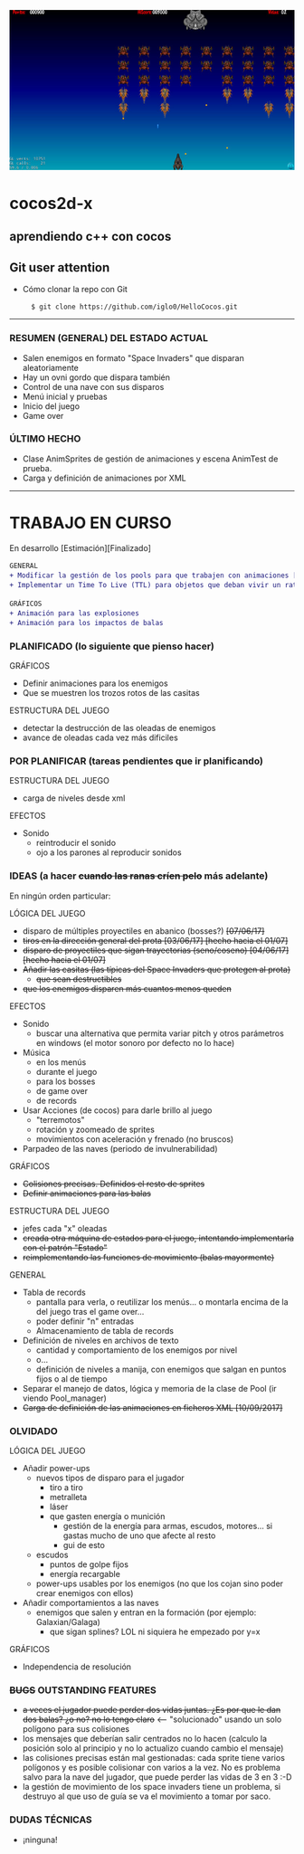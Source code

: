 ![nice screenshot!](/Resources/HelloCocos.jpg)
<!--![status](https://dl2.pushbulletusercontent.com/JXwF9psx3Dcsh9vST2ElAgx3TNk398EX/IMG_1969.PNG)-->
<!--img src="http://www.cocos2d-x.org/attachments/801/cocos2dx_portrait.png" width=100-->

<!-- colores
```diff
+ esto sale en verde
-  y esto en rojo
```

tabla col | col
-- | --
fila | fila
-->

# cocos2d-x
## aprendiendo c++ con cocos

Git user attention
-------------------

* Cómo clonar la repo con Git

        $ git clone https://github.com/iglo0/HelloCocos.git

---

### RESUMEN (GENERAL) DEL ESTADO ACTUAL

- Salen enemigos en formato "Space Invaders" que disparan aleatoriamente
- Hay un ovni gordo que dispara también
- Control de una nave con sus disparos
- Menú inicial y pruebas
- Inicio del juego
- Game over

### ÚLTIMO HECHO

- Clase AnimSprites de gestión de animaciones y escena AnimTest de prueba.
- Carga y definición de animaciones por XML

----
# TRABAJO EN CURSO
En desarrollo [Estimación][Finalizado]
```diff
GENERAL
+ Modificar la gestión de los pools para que trabajen con animaciones [17/09/2017][?]
+ Implementar un Time To Live (TTL) para objetos que deban vivir un rato solo [?][24/10/2017]

GRÁFICOS
+ Animación para las explosiones
+ Animación para los impactos de balas
```

### PLANIFICADO (lo siguiente que pienso hacer)

GRÁFICOS
- Definir animaciones para los enemigos
- Que se muestren los trozos rotos de las casitas

ESTRUCTURA DEL JUEGO
- detectar la destrucción de las oleadas de enemigos
- avance de oleadas cada vez más dificiles


### POR PLANIFICAR (tareas pendientes que ir planificando)

ESTRUCTURA DEL JUEGO
- carga de niveles desde xml

EFECTOS
- Sonido
	- reintroducir el sonido
	- ojo a los parones al reproducir sonidos

### IDEAS (a hacer ~~cuando las ranas críen pelo~~ más adelante)

En ningún orden particular:

LÓGICA DEL JUEGO
- disparo de múltiples proyectiles en abanico (bosses?) ~~[07/06/17]~~
- ~~tiros en la dirección general del prota [03/06/17] [hecho hacia el 01/07]~~
- ~~disparo de proyectiles que sigan trayectorias (seno/coseno) [04/06/17] [hecho hacia el 01/07]~~
- ~~Añadir las casitas (las típicas del Space Invaders que protegen al prota)~~
	- ~~que sean destructibles~~
- ~~que los enemigos disparen más cuantos menos queden~~

EFECTOS
- Sonido
	- buscar una alternativa que permita variar pitch y otros parámetros en windows (el motor sonoro por defecto no lo hace)
- Música
	- en los menús
	- durante el juego
	- para los bosses
	- de game over
	- de records
- Usar Acciones (de cocos) para darle brillo al juego
	- "terremotos"
	- rotación y zoomeado de sprites
	- movimientos con aceleración y frenado (no bruscos)
- Parpadeo de las naves (periodo de invulnerabilidad)

GRÁFICOS
- ~~Colisiones precisas. Definidos el resto de sprites~~
- ~~Definir animaciones para las balas~~

ESTRUCTURA DEL JUEGO
- jefes cada "x" oleadas
- ~~creada otra máquina de estados para el juego, intentando implementarla con el patrón "Estado"~~
- ~~reimplementando las funciones de movimiento (balas mayormente)~~

GENERAL
- Tabla de records
	- pantalla para verla, o reutilizar los menús... o montarla encima de la del juego tras el game over...
	- poder definir "n" entradas
	- Almacenamiento de tabla de records
- Definición de niveles en archivos de texto
	- cantidad y comportamiento de los enemigos por nivel
	- o...
	- definición de niveles a manija, con enemigos que salgan en puntos fijos o al de tiempo
- Separar el manejo de datos, lógica y memoria de la clase de Pool (ir viendo Pool_manager)	
- ~~Carga de definición de las animaciones en ficheros XML [10/09/2017]~~

### OLVIDADO

LÓGICA DEL JUEGO
- Añadir power-ups
	- nuevos tipos de disparo para el jugador
		- tiro a tiro
		- metralleta
		- láser
		- que gasten energía o munición
			- gestión de la energía para armas, escudos, motores... si gastas mucho de uno que afecte al resto
			- gui de esto
	- escudos
		- puntos de golpe fijos
		- energía recargable
	- power-ups usables por los enemigos (no que los cojan sino poder crear enemigos con ellos)
- Añadir comportamientos a las naves
	- enemigos que salen y entran en la formación (por ejemplo: Galaxian/Galaga)
		- que sigan splines? LOL ni siquiera he empezado por y=x

GRÁFICOS
- Independencia de resolución


### ~~BUGS~~ OUTSTANDING FEATURES
- ~~a veces el jugador puede perder dos vidas juntas. ¿Es por que le dan dos balas? ¿o no? no lo tengo claro~~ <-- "solucionado" usando un solo polígono para sus colisiones
- los mensajes que deberían salir centrados no lo hacen (calculo la posición solo al principio y no lo actualizo cuando cambio el mensaje)
- las colisiones precisas están mal gestionadas: cada sprite tiene varios polígonos y es posible colisionar con varios a la vez. No es problema salvo para la nave del jugador, que puede perder las vidas de 3 en 3 :-D
- la gestión de movimiento de los space invaders tiene un problema, si destruyo al que uso de guía se va el movimiento a tomar por saco.

### DUDAS TÉCNICAS

- ¡ninguna!
